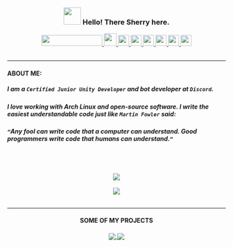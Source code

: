 ### <p align="center"> <img src="https://raw.githubusercontent.com/MartinHeinz/MartinHeinz/master/wave.gif" width="40" height="40" /> Hello! There Sherry here.
</p>

<p align="center">
<a href= "https://camo.githubusercontent.com/72d61c65a0fdf8444f4f889345e7718682bd858cef9dfba9d56b5e0e9e2ce975/68747470733a2f2f6b6f6d617265762e636f6d2f67687076632f3f757365726e616d653d5a65726f446973636f726426636f6c6f723d726564"> <img src="https://camo.githubusercontent.com/72d61c65a0fdf8444f4f889345e7718682bd858cef9dfba9d56b5e0e9e2ce975/68747470733a2f2f6b6f6d617265762e636f6d2f67687076632f3f757365726e616d653d5a65726f446973636f726426636f6c6f723d726564" width="140" height="25" />
<a href= "mailto: sghoto7@gmail.com"> <img src="https://www.freepnglogos.com/uploads/logo-gmail-png/logo-gmail-png-gmail-icon-download-png-and-vector-1.png" width="29" height="29" /> <a href= "https://www.github.com/lemesherry"> <img src="https://raw.githubusercontent.com/ZeroDiscord/ZeroDiscord/main/assets/icons/other/github-solid.svg" width="25" height="25" /> <a href= "https://discord.com/users/584534092901646346"> <img src="https://github.com/ZeroDiscord/ZeroDiscord/raw/main/assets/icons/other/discord-solid.svg" width="25" height="25" />  <a href= "https://www.linkedin.com/in/lemesherry"> <img src="https://pngimg.com/uploads/linkedIn/linkedIn_PNG1.png" width="25" height="25" />  <a href= "https://www.instagram.com/leme_sherry"> <img src="https://www.edigitalagency.com.au/wp-content/uploads/instagram-logo-svg-vector-for-print.svg" width="25" height="25" /> <a href= "https://www.pinterest.com/leme_sherry"> <img src="https://user-images.githubusercontent.com/84338798/140302859-0746a63f-9341-4c6e-9b65-f2db12696674.png" width="25" height="25" /> <a href= "https://stackoverflow.com/users/16383056/sherry"> <img src="https://cdn.iconscout.com/icon/free/png-256/stackoverflow-2752065-2284882.png" width="25" height="25" />
</a>
<br>
<br>
</p>

----

#### **ABOUT ME**:

##### I am a **`Certified Junior Unity Developer`** and bot developer at **`Discord`**.

##### I love working with *__Arch Linux__* and open-source software. I write the easiest understandable code just like `Martin Fowler` said: 
##### `“`Any fool can write code that a computer can understand. Good programmers write code that humans can understand.`”`


<br>
<br>


<p align="center">

<a href="https://github-readme-stats.vercel.app/api?username=lemesherry&count_private=true&show_icons=true&hide=stars&theme=radical&hide_border=true&border_radius=30&title_color=red&icon_color=green&custom_title=My GitHub Stats">
<img align="center" src="https://github-readme-stats.vercel.app/api?username=lemesherry&count_private=true&show_icons=true&hide=stars&theme=radical&hide_border=true&border_radius=30&title_color=red&icon_color=green&custom_title=My GitHub Stats" />
</a>

<br>
<br>

<a href="https://github-readme-stats.vercel.app/api/top-langs/?username=lemesherry&langs_count=6&layout=compact&card_width=350&theme=radical&hide_border=true&border_radius=30&title_color=red&icon_color=green&custom_title=Programming Languages I Use">
  <img align="center" src="https://github-readme-stats.vercel.app/api/top-langs/?username=lemesherry&langs_count=6&layout=compact&card_width=350&theme=radical&hide_border=true&border_radius=30&title_color=red&icon_color=green&custom_title=Programming Languages I Use" />
</a>

<br>
<br>

</p>

----

#### <p align="center"> **SOME OF MY PROJECTS**
</p>

<p align="center">
<a href="https://github.com/lemesherry/Sherry_Bot_Source_Code">
  <img align="center" src="https://github-readme-stats.vercel.app/api/pin/?username=lemesherry&repo=Sherry_Bot_Source_Code&theme=radical&hide_border=true&border_radius=30&title_color=red&icon_color=green" />
</a>

<a href="https://github.com/lemesherry/Sherry_Bot_Source_Code">
  <img align="center" src="https://github-readme-stats.vercel.app/api/pin/?username=lemesherry&repo=Counter-Attack-FPS-Shooter&theme=radical&hide_border=true&border_radius=30&title_color=red&icon_color=green" />
</a>

</p>
